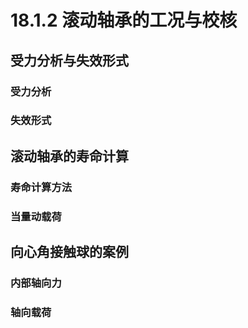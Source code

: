 # 18.1.2 滚动轴承的工况与校核

## 受力分析与失效形式

### 受力分析



### 失效形式

## 滚动轴承的寿命计算

### 寿命计算方法

### 当量动载荷

## 向心角接触球的案例

### 内部轴向力

### 轴向载荷
